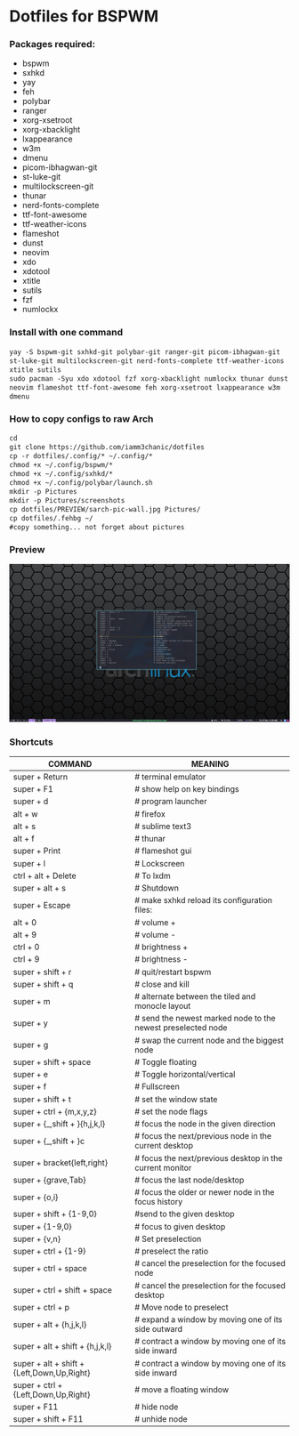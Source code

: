 # Dotfiles for BSPWM
### Packages required:
- bspwm
- sxhkd
- yay
- feh
- polybar
- ranger
- xorg-xsetroot
- xorg-xbacklight
- lxappearance
- w3m
- dmenu
- picom-ibhagwan-git
- st-luke-git
- multilockscreen-git
- thunar
- nerd-fonts-complete
- ttf-font-awesome
- ttf-weather-icons
- flameshot
- dunst 
- neovim
- xdo
- xdotool
- xtitle
- sutils
- fzf
- numlockx

### Install with one command
```
yay -S bspwm-git sxhkd-git polybar-git ranger-git picom-ibhagwan-git st-luke-git multilockscreen-git nerd-fonts-complete ttf-weather-icons xtitle sutils 
sudo pacman -Syu xdo xdotool fzf xorg-xbacklight numlockx thunar dunst neovim flameshot ttf-font-awesome feh xorg-xsetroot lxappearance w3m dmenu 
```
### How to copy configs to raw Arch
```
cd
git clone https://github.com/iamm3chanic/dotfiles
cp -r dotfiles/.config/* ~/.config/*
chmod +x ~/.config/bspwm/*
chmod +x ~/.config/sxhkd/*
chmod +x ~/.config/polybar/launch.sh
mkdir -p Pictures
mkdir -p Pictures/screenshots
cp dotfiles/PREVIEW/sarch-pic-wall.jpg Pictures/
cp dotfiles/.fehbg ~/
#copy something... not forget about pictures
```
### Preview
![help menu](https://raw.githubusercontent.com/iamm3chanic/dotfiles/main/PREVIEW/help_menu.png) 

### Shortcuts
COMMAND | MEANING
--- | --- 
super + Return  |        # terminal emulator
super + F1  |    # show help on key bindings
super + d  |     # program launcher
alt + w  |       # firefox
alt + s  |       # sublime text3
alt + f  |       # thunar
super + Print  |         # flameshot gui
super + l  |     # Lockscreen
ctrl + alt + Delete  |   # To lxdm
super + alt + s  |       # Shutdown
super + Escape  |        # make sxhkd reload its configuration files:
alt + 0  |       # volume +
alt + 9  |       # volume -
ctrl + 0  |      # brightness +
ctrl + 9  |      # brightness -
super + shift + r  |     # quit/restart bspwm
super + shift + q  |     # close and kill
super + m  |     # alternate between the tiled and monocle layout
super + y  |     # send the newest marked node to the newest preselected node
super + g  |     # swap the current node and the biggest node
super + shift + space  |         # Toggle floating
super + e  |     # Toggle horizontal/vertical
super + f  |     # Fullscreen
super + shift + t  |     # set the window state
super + ctrl + {m,x,y,z}  |      # set the node flags
super + {_,shift + }{h,j,k,l}  |         # focus the node in the given direction
super + {_,shift + }c  |         # focus the next/previous node in the current desktop
super + bracket{left,right}  |   # focus the next/previous desktop in the current monitor
super + {grave,Tab}  |   # focus the last node/desktop
super + {o,i}  |         # focus the older or newer node in the focus history
super + shift + {1-9,0}  |       #send to the given desktop
super + {1-9,0}  |       # focus to given desktop
super + {v,n}  |         # Set preselection
super + ctrl + {1-9}  |  # preselect the ratio
super + ctrl + space  |  # cancel the preselection for the focused node
super + ctrl + shift + space  |  # cancel the preselection for the focused desktop
super + ctrl + p   |     # Move node to preselect
super + alt + {h,j,k,l}  |       # expand a window by moving one of its side outward
super + alt + shift + {h,j,k,l}  |       # contract a window by moving one of its side inward
super + alt + shift + {Left,Down,Up,Right}  |    # contract a window by moving one of its side inward
super + ctrl + {Left,Down,Up,Right}  |   # move a floating window
super + F11  |   # hide node
super + shift + F11  |   # unhide node
